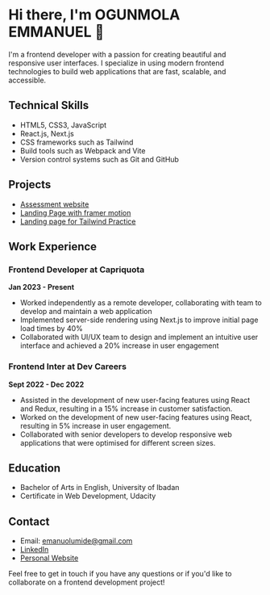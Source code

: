<!---
- 👋 Hi, I’m Emmanuel
- 👀 I’m interested in Web Development, The British Accent, Football, Movies, Academics, Food...
- 🌱 I’m currently learning React
- 💞️ I’m looking to collaborate on Frontend Projects
- 📫 How to reach me 
                  mail     - emanuolumide@gmail.com
                  twitter  - https://twitter.com/its_GODwithMe
                  linkedIn - https://www.linkedin.com/in/emmanuel-ogunmola-a5007a1a6/
--->  

<!---
OGEmanuel/OGEmanuel is a ✨ special ✨ repository because its `README.md` (this file) appears on your GitHub profile.
You can click the Preview link to take a look at your changes.
--->
# Hi there, I'm OGUNMOLA EMMANUEL 👋

I'm a frontend developer with a passion for creating beautiful and responsive user interfaces. I specialize in using modern frontend technologies to build web applications that are fast, scalable, and accessible.

## Technical Skills

* HTML5, CSS3, JavaScript
* React.js, Next.js
* CSS frameworks such as Tailwind
* Build tools such as Webpack and Vite
* Version control systems such as Git and GitHub

## Projects
* [Assessment website](https://devcareer-assessment.netlify.app/)
* [Landing Page with framer motion](https://zeeh-interview-project-by-emmanuel.vercel.app/)
* [Landing page for Tailwind Practice](https://personarise-project.netlify.app/)
<!---
* [Project 1]: A web application built with React.js that allows users to search for and save their favorite recipes.
* Project 2: A responsive e-commerce website built with Vue.js and Bootstrap.
* Project 3: A single-page application built with React.js and Material UI that displays real-time data from a weather API.
--->
## Work Experience

### Frontend Developer at Capriquota

**Jan 2023 - Present**

* Worked independently as a remote developer, collaborating with team to develop and maintain a web application
* Implemented server-side rendering using Next.js to improve initial page load times by 40%
* Collaborated with UI/UX team to design and implement an intuitive user interface and achieved a 20% increase in user engagement 


### Frontend Inter at Dev Careers

**Sept 2022 - Dec 2022**

* Assisted in the development of new user-facing features using React and Redux, resulting in a 15% increase in customer satisfaction.
* Worked on the development of new user-facing features using React, resulting in 5% increase in user engagement.
* Collaborated with senior developers to develop responsive web applications that were optimised for different screen sizes. 


## Education

* Bachelor of Arts in English, University of Ibadan
* Certificate in Web Development, Udacity

## Contact

* Email: emanuolumide@gmail.com
* [LinkedIn](https://www.linkedin.com/in/emmanuel-ogunmola-a5007a1a6/)
* [Personal Website](https://emanueldev.netlify.app/)

Feel free to get in touch if you have any questions or if you'd like to collaborate on a frontend development project!
